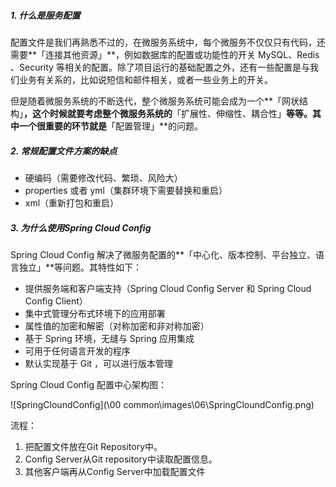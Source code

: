 ##### 1. 什么是服务配置

配置文件是我们再熟悉不过的，在微服务系统中，每个微服务不仅仅只有代码，还需要**「连接其他资源」**，例如数据库的配置或功能性的开关 MySQL、Redis 、Security 等相关的配置。除了项目运行的基础配置之外，还有一些配置是与我们业务有关系的，比如说短信和邮件相关，或者一些业务上的开关。

但是随着微服务系统的不断迭代，整个微服务系统可能会成为一个**「网状结构」**，这个时候就要考虑整个微服务系统的**「扩展性、伸缩性、耦合性」**等等。其中一个很重要的环节就是**「配置管理」**的问题。

##### 2. 常规配置文件方案的缺点

- 硬编码（需要修改代码、繁琐、风险大）
- properties 或者 yml（集群环境下需要替换和重启）
- xml（重新打包和重启）

##### 3. 为什么使用Spring Cloud Config

Spring Cloud Config 解决了微服务配置的**「中心化、版本控制、平台独立、语言独立」**等问题。其特性如下：

- 提供服务端和客户端支持（Spring Cloud Config Server 和 Spring Cloud Config Client）
- 集中式管理分布式环境下的应用部署
- 属性值的加密和解密（对称加密和非对称加密）
- 基于 Spring 环境，无缝与 Spring 应用集成
- 可用于任何语言开发的程序
- 默认实现基于 Git ，可以进行版本管理

Spring Cloud Config 配置中心架构图：

![SpringCloundConfig](\00 common\images\06\SpringCloundConfig.png)

流程：

1. 把配置文件放在Git Repository中。
2. Config Server从Git repository中读取配置信息。
3. 其他客户端再从Config Server中加载配置文件